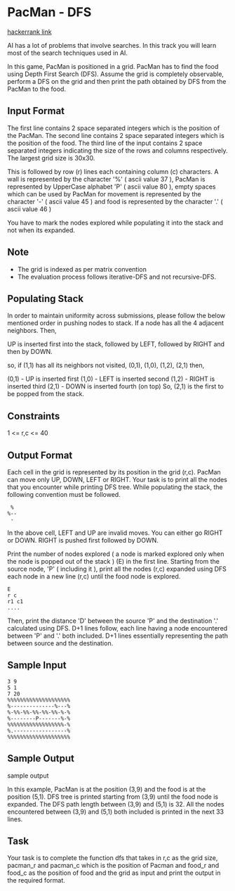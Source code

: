 # PacMan - DFS

[hackerrank link](https://www.hackerrank.com/challenges/pacman-dfs)

AI has a lot of problems that involve searches. In this track you will learn most of the search techniques used in AI.

In this game, PacMan is positioned in a grid. PacMan has to find the food using Depth First Search (DFS). Assume the grid is completely observable, perform a DFS on the grid and then print the path obtained by DFS from the PacMan to the food.

## Input Format

The first line contains 2 space separated integers which is the position of the PacMan. 
The second line contains 2 space separated integers which is the position of the food. 
The third line of the input contains 2 space separated integers indicating the size of the rows and columns respectively. The largest grid size is 30x30.

This is followed by row (r) lines each containing column (c) characters. A wall is represented by the character '%' ( ascii value 37 ), PacMan is represented by UpperCase alphabet 'P' ( ascii value 80 ), empty spaces which can be used by PacMan for movement is represented by the character '-' ( ascii value 45 ) and food is represented by the character '.' ( ascii value 46 )

You have to mark the nodes explored while populating it into the stack and not when its expanded.

## Note 
+ The grid is indexed as per matrix convention 
+ The evaluation process follows iterative-DFS and not recursive-DFS.

## Populating Stack

In order to maintain uniformity across submissions, please follow the below mentioned order in pushing nodes to stack. If a node has all the 4 adjacent neighbors. Then,

UP is inserted first into the stack, followed by LEFT, followed by RIGHT and then by DOWN.

so, if (1,1) has all its neighbors not visited, (0,1), (1,0), (1,2), (2,1) then,

(0,1) - UP is inserted first
(1,0) - LEFT is inserted second
(1,2) - RIGHT is inserted third
(2,1) - DOWN is inserted fourth (on top)
So, (2,1) is the first to be popped from the stack.

## Constraints

1 <= r,c <= 40

## Output Format

Each cell in the grid is represented by its position in the grid (r,c). PacMan can move only UP, DOWN, LEFT or RIGHT. Your task is to print all the nodes that you encounter while printing DFS tree. While populating the stack, the following convention must be followed.
```
 %
%--
 -
```
In the above cell, LEFT and UP are invalid moves. You can either go RIGHT or DOWN. RIGHT is pushed first followed by DOWN.

Print the number of nodes explored ( a node is marked explored only when the node is popped out of the stack ) (E) in the first line. Starting from the source node, 'P' ( including it ), print all the nodes (r,c) expanded using DFS each node in a new line (r,c) until the food node is explored.
```
E
r c
r1 c1
....
```
Then, print the distance 'D' between the source 'P' and the destination '.' calculated using DFS. D+1 lines follow, each line having a node encountered between 'P' and '.' both included. D+1 lines essentially representing the path between source and the destination.

## Sample Input
```
3 9  
5 1  
7 20  
%%%%%%%%%%%%%%%%%%%%
%--------------%---%  
%-%%-%%-%%-%%-%%-%-%  
%--------P-------%-%  
%%%%%%%%%%%%%%%%%%-%  
%.-----------------%  
%%%%%%%%%%%%%%%%%%%%
```  
## Sample Output

sample output

In this example, PacMan is at the position (3,9) and the food is at the position (5,1). DFS tree is printed starting from (3,9) until the food node is expanded. The DFS path length between (3,9) and (5,1) is 32. All the nodes encountered between (3,9) and (5,1) both included is printed in the next 33 lines.

## Task

Your task is to complete the function dfs that takes in r,c as the grid size, pacman_r and pacman_c which is the position of Pacman and food_r and food_c as the position of food and the grid as input and print the output in the required format.